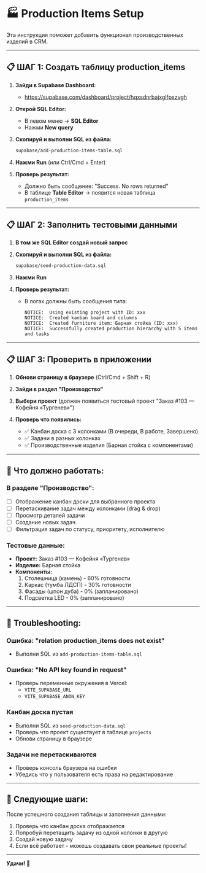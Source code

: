 # 🏭 Production Items Setup

Эта инструкция поможет добавить функционал производственных изделий в CRM.

---

## 📋 **ШАГ 1: Создать таблицу production_items**

1. **Зайди в Supabase Dashboard:**
   - https://supabase.com/dashboard/project/hqxsdnrbajxglfpxzvgh

2. **Открой SQL Editor:**
   - В левом меню → **SQL Editor**
   - Нажми **New query**

3. **Скопируй и выполни SQL из файла:**
   ```bash
   supabase/add-production-items-table.sql
   ```

4. **Нажми Run** (или Ctrl/Cmd + Enter)

5. **Проверь результат:**
   - Должно быть сообщение: "Success. No rows returned"
   - В таблице **Table Editor** → появится новая таблица `production_items`

---

## 📋 **ШАГ 2: Заполнить тестовыми данными**

1. **В том же SQL Editor создай новый запрос**

2. **Скопируй и выполни SQL из файла:**
   ```bash
   supabase/seed-production-data.sql
   ```

3. **Нажми Run**

4. **Проверь результат:**
   - В логах должны быть сообщения типа:
     ```
     NOTICE:  Using existing project with ID: xxx
     NOTICE:  Created kanban board and columns
     NOTICE:  Created furniture item: Барная стойка (ID: xxx)
     NOTICE:  Successfully created production hierarchy with 5 items and tasks
     ```

---

## 📋 **ШАГ 3: Проверить в приложении**

1. **Обнови страницу в браузере** (Ctrl/Cmd + Shift + R)

2. **Зайди в раздел "Производство"**

3. **Выбери проект** (должен появиться тестовый проект "Заказ #103 — Кофейня «Тургенев»")

4. **Проверь что появились:**
   - ✅ Канбан доска с 3 колонками (В очереди, В работе, Завершено)
   - ✅ Задачи в разных колонках
   - ✅ Производственные изделия (Барная стойка с компонентами)

---

## 🎯 **Что должно работать:**

### **В разделе "Производство":**
- [ ] Отображение канбан доски для выбранного проекта
- [ ] Перетаскивание задач между колонками (drag & drop)
- [ ] Просмотр деталей задачи
- [ ] Создание новых задач
- [ ] Фильтрация задач по статусу, приоритету, исполнителю

### **Тестовые данные:**
- **Проект:** Заказ #103 — Кофейня «Тургенев»
- **Изделие:** Барная стойка
- **Компоненты:**
  1. Столешница (камень) - 60% готовности
  2. Каркас (тумба ЛДСП) - 30% готовности
  3. Фасады (шпон дуба) - 0% (запланировано)
  4. Подсветка LED - 0% (запланировано)

---

## 🚨 **Troubleshooting:**

### **Ошибка: "relation production_items does not exist"**
- Выполни SQL из `add-production-items-table.sql`

### **Ошибка: "No API key found in request"**
- Проверь переменные окружения в Vercel:
  - `VITE_SUPABASE_URL`
  - `VITE_SUPABASE_ANON_KEY`

### **Канбан доска пустая**
- Выполни SQL из `seed-production-data.sql`
- Проверь что проект существует в таблице `projects`
- Обнови страницу в браузере

### **Задачи не перетаскиваются**
- Проверь консоль браузера на ошибки
- Убедись что у пользователя есть права на редактирование

---

## 📌 **Следующие шаги:**

После успешного создания таблицы и заполнения данными:
1. Проверь что канбан доска отображается
2. Попробуй перетащить задачу из одной колонки в другую
3. Создай новую задачу
4. Если всё работает - можешь создавать свои реальные проекты!

---

**Удачи! 🚀**

